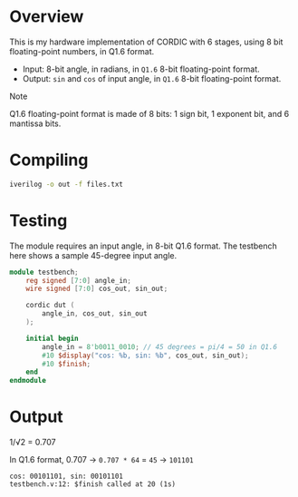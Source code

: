 # Overview

This is my hardware implementation of CORDIC with 6 stages, using 8 bit floating-point numbers, in Q1.6 format.

- Input: 8-bit angle, in radians, in `Q1.6` 8-bit floating-point format. 
- Output: `sin` and `cos` of input angle, in `Q1.6` 8-bit floating-point format.

>[!Note]
>Q1.6 floating-point format is made of 8 bits: 1 sign bit, 1 exponent bit, and 6 mantissa bits.

# Compiling

```bash
iverilog -o out -f files.txt
```

# Testing

The module requires an input angle, in 8-bit Q1.6 format. The testbench here shows a sample 45-degree input angle.

```verilog
module testbench;
    reg signed [7:0] angle_in;
    wire signed [7:0] cos_out, sin_out;

    cordic dut (
        angle_in, cos_out, sin_out
    );

    initial begin
        angle_in = 8'b0011_0010; // 45 degrees = pi/4 = 50 in Q1.6
        #10 $display("cos: %b, sin: %b", cos_out, sin_out);
        #10 $finish;
    end
endmodule
```

# Output

1/√2 = 0.707

In Q1.6 format, 0.707 -> `0.707 * 64` = `45` -> `101101`
```
cos: 00101101, sin: 00101101
testbench.v:12: $finish called at 20 (1s)
```

